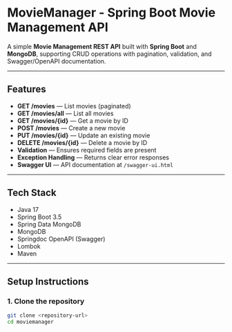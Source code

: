 # MovieManager - Spring Boot Movie Management API

A simple **Movie Management REST API** built with **Spring Boot** and **MongoDB**, supporting CRUD operations with pagination, validation, and Swagger/OpenAPI documentation.

---

## Features

- **GET /movies** — List movies (paginated)
- **GET /movies/all** — List all movies
- **GET /movies/{id}** — Get a movie by ID
- **POST /movies** — Create a new movie
- **PUT /movies/{id}** — Update an existing movie
- **DELETE /movies/{id}** — Delete a movie by ID
- **Validation** — Ensures required fields are present
- **Exception Handling** — Returns clear error responses
- **Swagger UI** — API documentation at `/swagger-ui.html`

---

## Tech Stack

- Java 17
- Spring Boot 3.5
- Spring Data MongoDB
- MongoDB
- Springdoc OpenAPI (Swagger)
- Lombok
- Maven

---

## Setup Instructions

### 1. Clone the repository
```bash
git clone <repository-url>
cd moviemanager
